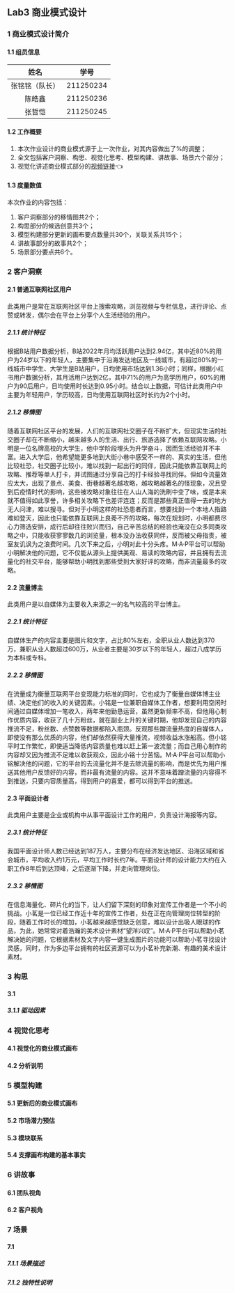 ## Lab3 商业模式设计

### 1 商业模式设计简介

#### 1.1 组员信息

|      姓名      |   学号    |
| :------------: | :-------: |
| 张铭铭（队长） | 211250234 |
|     陈皓鑫     | 211250236 |
|     张哲恺     | 211250245 |

#### 1.2 工作概要

1. 本次作业设计的商业模式源于上一次作业，对其内容做出了%的调整；
2. 全文包括客户洞察、构思、视觉化思考、模型构建、讲故事、场景六个部分；
3. 视觉化讲述商业模式部分的[视频链接]()👈

#### 1.3 度量数值

本次作业的内容包括：

1. 客户洞察部分的移情图共2个；
2. 构思部分的候选创意共3个；
3. 模型构建部分更新的画布要点数量共30个，关联关系共15个；
4. 讲故事部分的故事共2个；
5. 场景部分要点共6个。

### 2 客户洞察

#### 2.1 普通互联网社区用户

此类用户是常在互联网社区平台上搜索攻略，浏览视频与专栏信息，进行评论、点赞或转发，偶尔会在平台上分享个人生活经验的用户。

##### 2.1.1 统计特征

根据B站用户数据分析，B站2022年月均活跃用户达到2.94亿，其中近80%的用户为24岁以下的年轻人，主要集中于沿海发达地区及一线城市，有超过80%的一线城市中学生、大学生是B站用户，日均使用市场达到1.36小时；同样，根据小红书用户数据分析，其月活用户达到2亿，其中71%的用户为高学历用户，60%的用户为90后用户，日均使用时长达到0.95小时。结合以上数据，可估计此类用户中主要为年轻用户，学历较高，日均使用互联网社区时长约为2个小时。

##### 2.1.2 移情图

随着互联网社区平台的发展，人们的互联网社交圈子在不断扩大，但现实生活的社交圈子却在不断缩小，越来越多人的生活、出行、旅游选择了依赖互联网攻略。小明是一位名牌高校的大学生，他中学阶段埋头为升学奋斗，因而生活经验并不丰富。进入大学后，他希望能更多地到大街小巷中感受不一样的、真实的生活，但他比较社恐，社交圈子比较小，难以找到一起出行的同伴，因此只能依靠互联网上的攻略、推荐等单人打卡，并试图通过分享自己的打卡经验寻找同伴。但如今流量效应太大，出现了景点、美食、街巷越著名越攻略，越攻略越著名的怪现象，况且受到后疫情时代的影响，这些被攻略对象往往在人山人海的洗刷中变了味，或是本来就不值得如此享誉，许多相关攻略下也差评连连；反而是那些真正值得一去的地方无人问津，难以搜寻。但对于小明这样的社恐患者而言，想要找到一个本地人指路难如登天，因此也只能依靠互联网上良莠不齐的攻略，每次在规划时，小明都费尽心力筛选安排，成行后却往往败兴而归，自己辛苦总结的经验也淹没在众多同类攻略之中，只能收获寥寥数几的浏览量，根本没办法收获同伴，反而被父母指责，被室友讥讽为之浪费时间。几次下来之后，小明对此十分头疼。M·A·P平台可以帮助小明解决他的问题，它不仅能从源头上提供美观、易读的攻略内容，并且拥有去流量化的社交平台，能够帮助小明找到那些受到大家好评的攻略，而非流量最多的攻略。

#### 2.2 流量博主

此类用户是以自媒体为主要收入来源之一的名气较高的平台博主。

##### 2.2.1 统计特征

自媒体生产的内容主要是图片和文字，占比80%左右，全职从业人数达到370万，兼职从业人数超过600万，从业者主要是30岁以下的年轻人，超过八成学历为本科或专科。

##### 2.2.2 移情图

在流量成为衡量互联网平台变现能力标准的同时，它也成为了衡量自媒体博主业绩、决定他们的收入的关键因素。小铭是一位兼职自媒体工作者，想要利用空闲时间通过自媒体增加一笔收入，两年来他勤恳运营，虽然更新频率不高，但他用心制作优质内容，收获了几十万粉丝，就在副业上升的关键时期，他却发现自己的内容推流不足，粉丝数、点赞数等数据都陷入瓶颈。反观那些蹭流量热度的自媒体人，即使没有那么优质的内容，他们却依然获得大量推流，视频收益水涨船高。但小铭平时工作繁忙，即使适当降低内容质量也难以赶上第一波流量；而自己用心制作的内容却又因为推流不足难以收获观众，因此小铭十分苦恼。M·A·P平台可以帮助小铭解决他的问题，它的平台的去流量化并不是去除流量的影响，而是优先为用户推送其他用户反馈好的内容，而非最有流量的内容。这并不意味着蹭流量的内容得不到推送，只要内容质量高，得到用户的喜爱，都可以得到平台的推送。

#### 2.3 平面设计者

此类用户主要是企业或机构中从事平面设计工作的用户，负责设计海报等内容。

##### 2.3.1 统计特征

我国平面设计师人数已经达到187万人，主要分布在经济发达地区、沿海区域和省会城市，平均收入约1万元，平均工作时长约7年。平面设计师的设计能力大约在入职工作8年后到达顶峰，之后逐渐下降，并走向管理岗位。

##### 2.3.2 移情图

在信息海量化、碎片化的当下，让人们留下深刻的印象对宣传工作者是一个不小的挑战。小茗是一位已经工作近十年的宣传工作者，处在正在向管理岗位转型的阶段，随着工作时长的增加，小茗越来越感觉缺乏创意，难以设计出吸人眼球的作品，为此，她常常对着浩瀚的美术设计素材“望洋兴叹”。M·A·P平台可以帮助小茗解决她的问题，它根据素材及文字内容一键生成图片的功能可以帮助小茗寻找设计灵感，同时，作为多边平台拥有的社区资源可以为小茗补充新潮、有趣的美术设计素材。

### 3 构思

#### 3.1 

##### 3.1.1 驱动因素



### 4 视觉化思考

#### 4.1 视觉化的商业模式画布

#### 4.2 分析说明

### 5 模型构建

#### 5.1 更新后的商业模式画布

#### 5.2 市场潜力预估

#### 5.3 模块联系

#### 5.4 支撑画布构建的基本事实

### 6 讲故事

#### 6.1 团队视角

#### 6.2 客户视角

### 7 场景

#### 7.1 

##### 7.1.1 场景描述

##### 7.1.2 独特性说明

